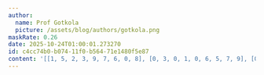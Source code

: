 ```yaml
---
author:
  name: Prof Gotkola
  picture: /assets/blog/authors/gotkola.png
maskRate: 0.26
date: 2025-10-24T01:00:01.273270
id: c4cc74b0-b074-11f0-b564-71e1480f5e87
content: '[[1, 5, 2, 3, 9, 7, 6, 0, 8], [0, 3, 0, 1, 0, 6, 5, 7, 9], [0, 9, 0, 8, 5, 4, 1, 2, 3], [9, 6, 1, 5, 0, 3, 2, 8, 7], [0, 2, 4, 7, 8, 1, 0, 5, 0], [0, 7, 5, 2, 6, 9, 4, 3, 0], [2, 8, 9, 6, 0, 5, 3, 1, 0], [6, 0, 7, 0, 3, 2, 8, 0, 5], [0, 4, 3, 0, 0, 8, 0, 6, 2]]'
---
```

